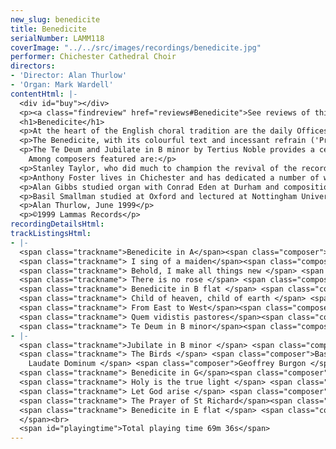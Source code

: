 ```yaml
---
new_slug: benedicite
title: Benedicite
serialNumber: LAMM118
coverImage: "../../src/images/recordings/benedicite.jpg"
performer: Chichester Cathedral Choir
directors:
- 'Director: Alan Thurlow'
- 'Organ: Mark Wardell'
contentHtml: |-
  <div id="buy"></div>
  <p><a class="findreview" href="reviews#Benedicite">See reviews of this CD.</a></p>
  <h1>Benedicite</h1>
  <p>At the heart of the English choral tradition are the daily Offices of Mattins and Evensong. The Book of Common Prayer provides for the use of the Te Deum and Benedictus at Mattins and the Magnificat and Nunc Dimittis at Evensong, but also provides alternatives. At Evensong the alternatives - Cantate Domino and Deus Misereatur - are seldom if ever used, probably because they are Psalms and are sung in the regular cycle anyway. The Mattins alternatives are regularly set by composers and used, the Te Deum being frequently paired with the Jubilate, and the Benedicite being used in many places in conjunction with the Benedictus during Lent and Advent.</p>
  <p>The Benedicite, with its colourful text and incessant refrain ('Praise Him and magnify Him for ever') gives the theme to this recording. Four settings are included; those by Harris, Sumsion and Jackson are well known in Cathedral repertories. The fourth setting is by James Thomas, who was Assistant Organist at Chichester from 1991 until 1997 and is currently Organist of St Edmundsbury Cathedral. When in Chichester James Thomas was also Director of Music at the Prebendal School and his Benedicite setting was commissioned in 1997 for the service commemorating the 500th anniversary of the foundation of the School.</p>
  <p>The Te Deum and Jubilate in B minor by Tertius Noble provides a central point for the recording. Interspersed between the Mattins settings are anthems by English composers of the second half of the twentieth century.<br>
    Among composers featured are:</p>
  <p>Stanley Taylor, who did much to champion the revival of the recorder as an instrument, was a chorister at Westminster Abbey and studied composition with Vaughan Williams and in Germany.</p>
  <p>Anthony Foster lives in Chichester and has dedicated a number of works to the Cathedral Choir and to Alan Thurlow. His beautiful tune recorded here is a setting of words written by Mary Holtby, wife of the former Dean of Chichester.</p>
  <p>Alan Gibbs studied organ with Conrad Eden at Durham and composition with Mateus Seiber. For many years he was Head of Music at Archbishop Tennison's Grammar School.</p>
  <p>Basil Smallman studied at Oxford and lectured at Nottingham University before spending many years as Professor of Music at Liverpool University. He is now retired and lives in the West Country.</p>
  <p>Alan Thurlow, June 1999</p>
  <p>©1999 Lammas Records</p>
recordingDetailsHtml: 
trackListingsHtml:
- |-
  <span class="trackname">Benedicite in A</span><span class="composer"> William Harris</span><br>
  <span class="trackname"> I sing of a maiden</span><span class="composer"> H. Stanley Taylor </span><br>
  <span class="trackname"> Behold, I make all things new </span> <span class="composer">Bernard Rose</span><br>
  <span class="trackname"> There is no rose </span> <span class="composer">John Joubert </span><br>
  <span class="trackname"> Benedicite in B flat </span> <span class="composer">Herbert Sumsion </span><br>
  <span class="trackname"> Child of heaven, child of earth </span> <span class="composer">Anthony Foster </span><br>
  <span class="trackname"> From East to West</span><span class="composer"> Alan Gibbs </span><br>
  <span class="trackname"> Quem vidistis pastores</span><span class="composer"> George Malcolm </span><br>
  <span class="trackname"> Te Deum in B minor</span><span class="composer"> Tertius Noble </span>
- |-
  <span class="trackname">Jubilate in B minor </span> <span class="composer">Tertius Noble</span><br>
  <span class="trackname"> The Birds </span> <span class="composer">Basil Smallman</span><span class="trackname"><br>
    Laudate Dominum </span> <span class="composer">Geoffrey Burgon </span><br>
  <span class="trackname"> Benedicite in G</span><span class="composer"> Francis Jackson </span><br>
  <span class="trackname"> Holy is the true light </span> <span class="composer">William Harris</span><br>
  <span class="trackname"> Let God arise </span> <span class="composer">Herbert Howells </span><br>
  <span class="trackname"> The Prayer of St Richard</span><span class="composer"> James Thomas </span><br>
  <span class="trackname"> Benedicite in E flat </span> <span class="composer">James Thomas<br>
  </span><br>
  <span id="playingtime">Total playing time 69m 36s</span>
---
```


